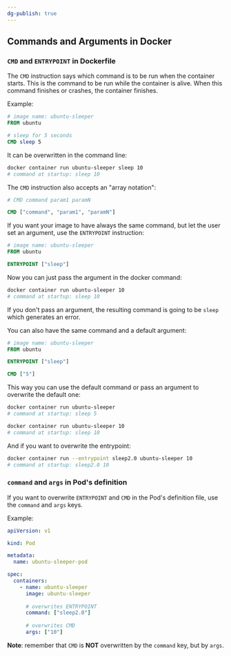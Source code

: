 ```yaml
---
dg-publish: true
---
```

## Commands and Arguments in Docker

### `CMD` and `ENTRYPOINT` in Dockerfile

The `CMD` instruction says which command is to be run when the container starts. This is the command to be run while the container is alive. When this command finishes or crashes, the container finishes.

Example:
```Dockerfile
# image name: ubuntu-sleeper
FROM ubuntu

# sleep for 5 seconds
CMD sleep 5
```

It can be overwritten in the command line:
```bash
docker container run ubuntu-sleeper sleep 10
# command at startup: sleep 10
```

The `CMD` instruction also accepts an "array notation":
```Dockerfile
# CMD command param1 paramN

CMD ["command", "param1", "paramN"]
```


If you want your image to have always the same command, but let the user set an argument, use the `ENTRYPOINT` instruction:
```Dockerfile
# image name: ubuntu-sleeper
FROM ubuntu

ENTRYPOINT ["sleep"]
```

Now you can just pass the argument in the docker command:
```bash
docker container run ubuntu-sleeper 10
# command at startup: sleep 10
```

If you don't pass an argument, the resulting command is going to be `sleep` which generates an error.


You can also have the same command and a default argument:
```Dockerfile
# image name: ubuntu-sleeper
FROM ubuntu

ENTRYPOINT ["sleep"]

CMD ["5"]
```

This way you can use the default command or pass an argument to overwrite the default one:
```bash
docker container run ubuntu-sleeper
# command at startup: sleep 5

docker container run ubuntu-sleeper 10
# command at startup: sleep 10
```

And if you want to overwrite the entrypoint:
```bash
docker container run --entrypoint sleep2.0 ubuntu-sleeper 10
# command at startup: sleep2.0 10
```


### `command` and `args` in Pod's definition

If you want to overwrite `ENTRYPOINT` and `CMD` in the Pod's definition file, use the `command` and `args` keys.

Example:
```yaml
apiVersion: v1

kind: Pod

metadata:
  name: ubuntu-sleeper-pod

spec:
  containers:
    - name: ubuntu-sleeper
      image: ubuntu-sleeper
      
      # overwrites ENTRYPOINT
      command: ["sleep2.0"]
      
      # overwrites CMD
      args: ["10"]
```

**Note**: remember that `CMD` is **NOT** overwritten by the `command` key, but by `args`.
